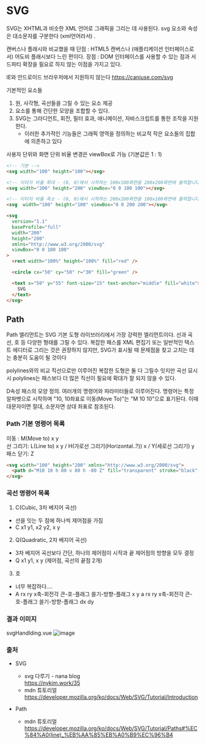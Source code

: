 # SVG

SVG는 XHTML과 비슷한 XML 언어로 그래픽을 그리는 데 사용된다. svg 요소와 속성은 대소문자를 구분한다 (xml언어라서) .

캔버스나 플래시와 비교했을 때 
단점 : HTML5 캔버스나 (애플리케이션 인터페이스로서) 어도비 플래시보다 느린 편이다.
장점 : DOM 인터페이스를 사용할 수 있는 점과 서드파티 확장을 필요로 하지 않는 이점을 가지고 있다.

IE와 안드로이드 브라우저에서 지원하지 않는다 https://caniuse.com/svg

기본적인 요소들
1. 원, 사각형, 곡선들을 그릴 수 있는 요소 제공
2. <g>요소를 통해 간단한 모양을 조합할 수 있다.
3. SVG는 그라디언트, 회전, 필터 효과, 애니메이션, 자바스크립트를 통한 조작을 지원한다.
    - 이러한 추가적인 기능들은 그래픽 영역을 정의하는 비교적 작은 요소들의 집합에 의존하고 있다

사용자 단위와 화면 단위 비율 변경은 viewBox로 가능 (기본값은 1 : 1)
```html
<!-- 기본 -->
<svg width="100" height="100"></svg>

<!-- 이미지 비율 확대 - (0, 0)에서 시작하는 100x100화면을 200x200화면에 출력합니다. -->
<svg width="200" height="200" viewBox="0 0 100 100"></svg>

<!-- 이미지 비율 축소 - (0, 0)에서 시작하는 200x200화면을 100x100화면에 출력합니다. -->
<svg  width="100" height="100" viewBox="0 0 200 200"></svg>
```

```html
<svg
  version="1.1"
  baseProfile="full"
  width="200"
  height="200"
  xmlns="http://www.w3.org/2000/svg"
  viewBox="0 0 100 100"
>
  <rect width="100%" height="100%" fill="red" />

  <circle cx="50" cy="50" r="30" fill="green" />

  <text x="50" y="55" font-size="15" text-anchor="middle" fill="white">
    SVG
  </text>
</svg>
```

## Path

Path 엘리먼트는 SVG 기본 도형 라이브러리에서 가장 강력한 엘리먼트이다. 선과 곡선, 호 등 다양한 형태를 그릴 수 있다.
복잡한 패스를 XML 편집기 또는 일반적인 텍스트 에디터로 그리는 것은 권장하지 않지만, SVG가 표시될 때 문제점을 찾고 고치는 데는 충분히 도움이 될 것이다

polylines와의 비교
직선으로만 이루어진 복잡한 도형은 둘 다 그릴수 잇지만 곡선 묘시 시 polylines는 패스보다 더 많은 직선이 필요에 확대가 잘 되지 않을 수 있다.

D속성
패스의 모양 정의. 여러개의 명령어와 파라미터들로 이루어진다.
명령어는 특정 알파벳으로 시작하며 "10, 10좌표로 이동(Move To)"는 "M 10 10"으로 표기된다.
이때 대문자이면 절대, 소문자면 상대 좌표로 참조된다.

### Path 기본 명령어 목록

이동 : M(Move to) x y  
선 그리기: L(Line to) x y / H(가로선 그리기(Horizontal..?)) x / Y(세로선 그리기) y  
패스 닫기: Z  

```html
<svg width="100" height="200" xmlns="http://www.w3.org/2000/svg">
  <path d="M10 10 h 80 v 80 h -80 Z" fill="transparent" stroke="black" />
</svg>
```

### 곡선 명령어 목록

1. C(Cubic, 3차 베지어 곡선)
  - 선을 잇는 두 점에 하나씩 제어점을 가짐
  -  C x1 y1, x2 y2, x y
2. Q(Quadratic, 2차 베지어 곡선)
  - 3차 베지어 곡선보다 간단, 하나의 제어점이 시작과 끝 제어점의 방향을 모두 결정
  -  Q x1 y1, x y (제어점, 곡선의 끝점 2개)
3. 호
  - 너무 복잡하다....
  - A rx ry x축-회전각 큰-호-플래그 쓸기-방향-플래그 x y
    a rx ry x축-회전각 큰-호-플래그 쓸기-방향-플래그 dx dy

### 결과 이미지
svgHandlding.vue
![image](https://user-images.githubusercontent.com/43127789/133556011-c772b49d-7b0b-4551-b882-04c2a5433399.png)

### 출처
+ SVG
  - svg 다루기 - nana blog  
  https://nykim.work/35  
  - mdn 튜토리얼  
  https://developer.mozilla.org/ko/docs/Web/SVG/Tutorial/Introduction  

+ Path
  - mdn 튜토리얼  
  https://developer.mozilla.org/ko/docs/Web/SVG/Tutorial/Paths#%EC%84%A0(line)_%EB%AA%85%EB%A0%B9%EC%96%B4 
